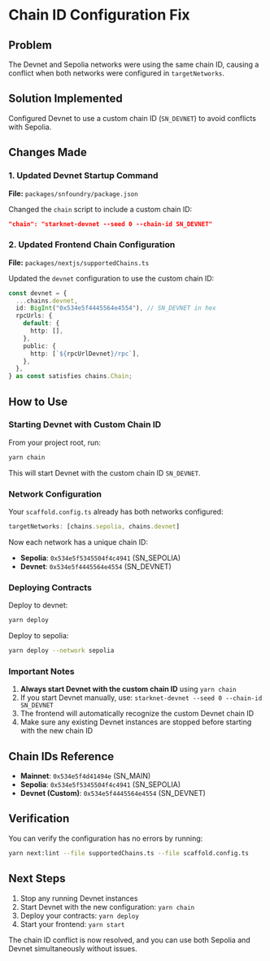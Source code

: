 # Chain ID Configuration Fix

## Problem
The Devnet and Sepolia networks were using the same chain ID, causing a conflict when both networks were configured in `targetNetworks`.

## Solution Implemented
Configured Devnet to use a custom chain ID (`SN_DEVNET`) to avoid conflicts with Sepolia.

## Changes Made

### 1. Updated Devnet Startup Command
**File:** `packages/snfoundry/package.json`

Changed the `chain` script to include a custom chain ID:
```json
"chain": "starknet-devnet --seed 0 --chain-id SN_DEVNET"
```

### 2. Updated Frontend Chain Configuration
**File:** `packages/nextjs/supportedChains.ts`

Updated the `devnet` configuration to use the custom chain ID:
```typescript
const devnet = {
  ...chains.devnet,
  id: BigInt("0x534e5f4445564e4554"), // SN_DEVNET in hex
  rpcUrls: {
    default: {
      http: [],
    },
    public: {
      http: [`${rpcUrlDevnet}/rpc`],
    },
  },
} as const satisfies chains.Chain;
```

## How to Use

### Starting Devnet with Custom Chain ID
From your project root, run:
```bash
yarn chain
```

This will start Devnet with the custom chain ID `SN_DEVNET`.

### Network Configuration
Your `scaffold.config.ts` already has both networks configured:
```typescript
targetNetworks: [chains.sepolia, chains.devnet]
```

Now each network has a unique chain ID:
- **Sepolia**: `0x534e5f5345504f4c4941` (SN_SEPOLIA)
- **Devnet**: `0x534e5f4445564e4554` (SN_DEVNET)

### Deploying Contracts
Deploy to devnet:
```bash
yarn deploy
```

Deploy to sepolia:
```bash
yarn deploy --network sepolia
```

### Important Notes
1. **Always start Devnet with the custom chain ID** using `yarn chain`
2. If you start Devnet manually, use: `starknet-devnet --seed 0 --chain-id SN_DEVNET`
3. The frontend will automatically recognize the custom Devnet chain ID
4. Make sure any existing Devnet instances are stopped before starting with the new chain ID

## Chain IDs Reference
- **Mainnet**: `0x534e5f4d41494e` (SN_MAIN)
- **Sepolia**: `0x534e5f5345504f4c4941` (SN_SEPOLIA)  
- **Devnet (Custom)**: `0x534e5f4445564e4554` (SN_DEVNET)

## Verification
You can verify the configuration has no errors by running:
```bash
yarn next:lint --file supportedChains.ts --file scaffold.config.ts
```

## Next Steps
1. Stop any running Devnet instances
2. Start Devnet with the new configuration: `yarn chain`
3. Deploy your contracts: `yarn deploy`
4. Start your frontend: `yarn start`

The chain ID conflict is now resolved, and you can use both Sepolia and Devnet simultaneously without issues.

